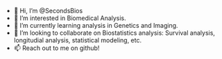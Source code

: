 - 👋 Hi, I’m @SecondsBios
- 👀 I’m interested in Biomedical Analysis.
- 🌱 I’m currently learning analysis in Genetics and Imaging.
- 💞️ I’m looking to collaborate on Biostatistics analysis: Survival analysis, longitudial analysis, statistical modeling, etc.
- 📫 Reach out to me on github!

<!---
SecondsBios/SecondsBios is a ✨ special ✨ repository because its `README.md` (this file) appears on your GitHub profile.
You can click the Preview link to take a look at your changes.
--->
